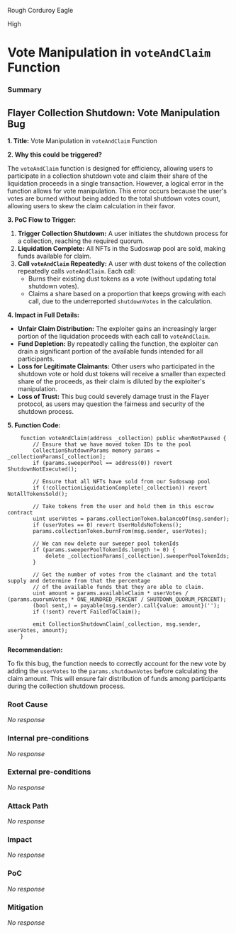 Rough Corduroy Eagle

High

# Vote Manipulation in `voteAndClaim` Function

### Summary

## Flayer Collection Shutdown: Vote Manipulation Bug

**1. Title:** Vote Manipulation in `voteAndClaim` Function 

**2. Why this could be triggered?**

The `voteAndClaim` function is designed for efficiency, allowing users to participate in a collection shutdown vote and claim their share of the liquidation proceeds in a single transaction. However, a logical error in the function allows for vote manipulation. This error occurs because the user's votes are burned without being added to the total shutdown votes count, allowing users to skew the claim calculation in their favor.

**3. PoC Flow to Trigger:**

1. **Trigger Collection Shutdown:** A user initiates the shutdown process for a collection, reaching the required quorum.
2. **Liquidation Complete:** All NFTs in the Sudoswap pool are sold, making funds available for claim.
3. **Call `voteAndClaim` Repeatedly:**  A user with dust tokens of the collection repeatedly calls `voteAndClaim`. Each call:
     - Burns their existing dust tokens as a vote (without updating total shutdown votes).
     - Claims a share based on a proportion that keeps growing with each call, due to the underreported `shutdownVotes` in the calculation.

**4. Impact in Full Details:**

- **Unfair Claim Distribution:** The exploiter gains an increasingly larger portion of the liquidation proceeds with each call to `voteAndClaim`. 
- **Fund Depletion:** By repeatedly calling the function, the exploiter can drain a significant portion of the available funds intended for all participants.
- **Loss for Legitimate Claimants:** Other users who participated in the shutdown vote or hold dust tokens will receive a smaller than expected share of the proceeds, as their claim is diluted by the exploiter's manipulation.
- **Loss of Trust:** This bug could severely damage trust in the Flayer protocol, as users may question the fairness and security of the shutdown process.

**5. Function Code:**

```solidity
    function voteAndClaim(address _collection) public whenNotPaused {
        // Ensure that we have moved token IDs to the pool
        CollectionShutdownParams memory params = _collectionParams[_collection]; 
        if (params.sweeperPool == address(0)) revert ShutdownNotExecuted();

        // Ensure that all NFTs have sold from our Sudoswap pool
        if (!collectionLiquidationComplete(_collection)) revert NotAllTokensSold();

        // Take tokens from the user and hold them in this escrow contract
        uint userVotes = params.collectionToken.balanceOf(msg.sender);
        if (userVotes == 0) revert UserHoldsNoTokens();
        params.collectionToken.burnFrom(msg.sender, userVotes);

        // We can now delete our sweeper pool tokenIds
        if (params.sweeperPoolTokenIds.length != 0) {
            delete _collectionParams[_collection].sweeperPoolTokenIds;
        }

        // Get the number of votes from the claimant and the total supply and determine from that the percentage
        // of the available funds that they are able to claim.
        uint amount = params.availableClaim * userVotes / (params.quorumVotes * ONE_HUNDRED_PERCENT / SHUTDOWN_QUORUM_PERCENT);
        (bool sent,) = payable(msg.sender).call{value: amount}('');
        if (!sent) revert FailedToClaim();

        emit CollectionShutdownClaim(_collection, msg.sender, userVotes, amount);
    }
```

**Recommendation:** 

To fix this bug, the function needs to correctly account for the new vote by adding the `userVotes` to the `params.shutdownVotes` before calculating the claim amount.  This will ensure fair distribution of funds among participants during the collection shutdown process.


### Root Cause

_No response_

### Internal pre-conditions

_No response_

### External pre-conditions

_No response_

### Attack Path

_No response_

### Impact

_No response_

### PoC

_No response_

### Mitigation

_No response_